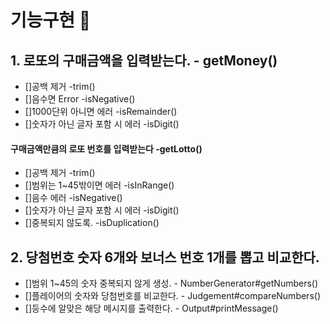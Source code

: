 # 기능구현 🎯

## 1. 로또의 구매금액을 입력받는다. - getMoney()
- []공백 제거 -trim()
- []음수면 Error -isNegative()
- []1000단위 아니면 에러 -isRemainder()
- []숫자가 아닌 글자 포함 시 에러 -isDigit()

#### 구매금액만큼의 로또 번호를 입력받는다 -getLotto()
- []공백 제거 -trim()
- []범위는 1~45밖이면 에러 -isInRange()
- []음수 에러 -isNegative()
- []숫자가 아닌 글자 포함 시 에러 -isDigit()
- []중복되지 않도록. -isDuplication()

## 2. 당첨번호 숫자 6개와 보너스 번호 1개를 뽑고 비교한다.
- []범위 1~45의 숫자 중복되지 않게 생성. - NumberGenerator#getNumbers()
- []플레이어의 숫자와 당첨번호를 비교한다. - Judgement#compareNumbers()
- []등수에 알맞은 해당 메시지를 출력한다. -  Output#printMessage()